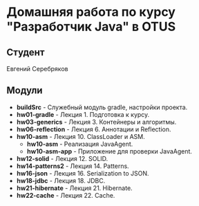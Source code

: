 # Домашняя работа по курсу "Разработчик Java" в OTUS

## Студент

Евгений Серебряков<br>

## Модули

* **buildSrc** - Служебный модуль gradle, настройки проекта.
* **hw01-gradle** - Лекция 1. Подготовка к курсу.
* **hw03-generics** - Лекция 3. Контейнеры и алгоритмы.
* **hw06-reflection** - Лекция 6. Аннотации и Reflection.
* **hw10-asm** - Лекция 10. ClassLoader и  ASM.
    * **hw10-asm** - Реализация JavaAgent.
    * **hw10-asm-app** - Приложение для проверки JavaAgent. 
* **hw12-solid** - Лекция 12. SOLID.
* **hw14-patterns2** - Лекция 14. Patterns.    
* **hw16-json** - Лекция 16. Serialization to JSON.
* **hw18-jdbc** - Лекция 18. JDBC.
* **hw21-hibernate** - Лекция 21. Hibernate.
* **hw22-cache** - Лекция 22. Сache.
